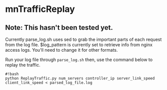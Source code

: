 mnTrafficReplay
===============

Note: This hasn't been tested yet.
---

Currently parse_log.sh uses sed to grab the important parts of each request from the log file. $log_pattern is currently set to retrieve info from nginx access logs. You'll need to change it for other formats.

Run your log file through ```parse_log.sh``` then, use the command below to replay the traffic.

```
#!bash
python ReplayTraffic.py num_servers controller_ip server_link_speed client_link_speed < parsed_log_file.log
```

